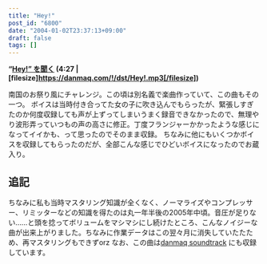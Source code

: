 ```yaml
---
title: "Hey!"
post_id: "6800"
date: "2004-01-02T23:37:13+09:00"
draft: false
tags: []
---
```



**“[Hey!” を聞く](/!/dst/Hey!.mp3) (4:27 | [filesize]https://danmaq.com/!/dst/Hey!.mp3[/filesize])**

南国のお祭り風にチャレンジ。この頃は別名義で楽曲作っていて、この曲もその一つ。 ボイスは当時付き合ってた女の子に吹き込んでもらったが、緊張しすぎたのか何度収録しても声が上ずってしまいうまく録音できなかったので、無理やり波形弄っていつもの声の高さに修正。丁度フランジャーかかったような感じになってイイかも、って思ったのでそのまま収録。  ちなみに他にもいくつかボイスを収録してもらったのだが、全部こんな感じでひどいボイスになったのでお蔵入り。
## 追記
ちなみに私も当時マスタリング知識が全くなく、ノーマライズやコンプレッサー、リミッターなどの知識を得たのは丸一年半後の2005年中頃。音圧が足りない……と頭を捻ってボリュームをマシマシにし続けたところ、こんなノイジーな曲が出来上がりました。ちなみに作業データはこの翌々月に消失していたたため、再マスタリングもできずorz なお、この曲は[danmaq soundtrack](/3636) にも収録しています。
